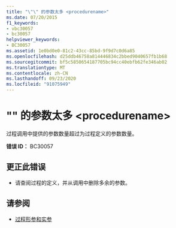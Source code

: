 ```yaml
---
title: "\"\" 的参数太多 <procedurename>"
ms.date: 07/20/2015
f1_keywords:
- vbc30057
- bc30057
helpviewer_keywords:
- BC30057
ms.assetid: 1e0bd0e0-81c2-43cc-85bd-9f9d7c0d6a85
ms.openlocfilehash: d25ddb46758a814446834c2bbed9040657fb1b68
ms.sourcegitcommit: bf5c5850654187705bc94cc40ebfb62fe346ab02
ms.translationtype: MT
ms.contentlocale: zh-CN
ms.lasthandoff: 09/23/2020
ms.locfileid: "91075949"
---
```

# <a name="too-many-arguments-to-procedurename"></a>"" 的参数太多 \<procedurename>

过程调用中提供的参数数量超过为过程定义的参数数量。  
  
 **错误 ID：** BC30057  
  
## <a name="to-correct-this-error"></a>更正此错误  
  
- 请查阅过程的定义，并从调用中删除多余的参数。  
  
## <a name="see-also"></a>请参阅

- [过程形参和实参](../programming-guide/language-features/procedures/procedure-parameters-and-arguments.md)
